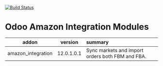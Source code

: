 [![Build Status](https://travis-ci.com/Domatix/amazon.svg?branch=12.0)](https://travis-ci.com/Domatix/amazon)

Odoo Amazon Integration Modules
================================

| addon        | version           | summary  |
| ------------- |:-------------:| :-----|
| amazon_integration |12.0.1.0.1  | Sync markets and import orders both FBM and FBA. |
